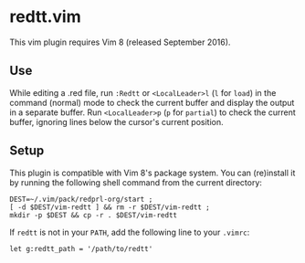 # redtt.vim

This vim plugin requires Vim 8 (released September 2016).

## Use

While editing a .red file, run `:Redtt` or `<LocalLeader>l` (`l` for `load`) in
the command (normal) mode to check the current buffer and display the output in
a separate buffer. Run `<LocalLeader>p` (`p` for `partial`) to check the current
buffer, ignoring lines below the cursor's current position.

## Setup

This plugin is compatible with Vim 8's package system. You can (re)install it by
running the following shell command from the current directory:

    DEST=~/.vim/pack/redprl-org/start ;
    [ -d $DEST/vim-redtt ] && rm -r $DEST/vim-redtt ;
    mkdir -p $DEST && cp -r . $DEST/vim-redtt

If `redtt` is not in your `PATH`, add the following line to your `.vimrc`:

    let g:redtt_path = '/path/to/redtt'
